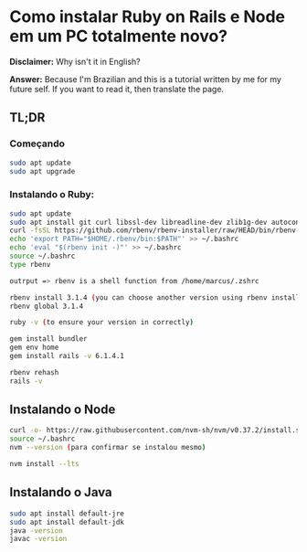 # Como instalar Ruby on Rails e Node em um PC totalmente novo?

**Disclaimer:** Why isn't it in English?

**Answer:** Because I'm Brazilian and this is a tutorial written by me for my future self. If you want to read it, then translate the page.

## TL;DR

### Começando

```bash
sudo apt update
sudo apt upgrade
```

### Instalando o Ruby:

``` bash
sudo apt update
sudo apt install git curl libssl-dev libreadline-dev zlib1g-dev autoconf bison build-essential libyaml-dev libreadline-dev libncurses5-dev libffi-dev libgdbm-dev
curl -fsSL https://github.com/rbenv/rbenv-installer/raw/HEAD/bin/rbenv-installer | bash
echo 'export PATH="$HOME/.rbenv/bin:$PATH"' >> ~/.bashrc
echo 'eval "$(rbenv init -)"' >> ~/.bashrc
source ~/.bashrc
type rbenv

outrput => rbenv is a shell function from /home/marcus/.zshrc

rbenv install 3.1.4 (you can choose another version using rbenv install -l to list options)
rbenv global 3.1.4

ruby -v (to ensure your version in correctly)

gem install bundler
gem env home
gem install rails -v 6.1.4.1

rbenv rehash
rails -v
``` 

## Instalando o Node

``` bash
curl -o- https://raw.githubusercontent.com/nvm-sh/nvm/v0.37.2/install.sh | bash
source ~/.bashrc
nvm --version (para confirmar se instalou mesmo)

nvm install --lts
``` 

## Instalando o Java

``` bash
sudo apt install default-jre
sudo apt install default-jdk
java -version
javac -version
```